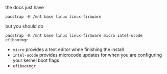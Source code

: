 the docs just have

`pacstrap -K /mnt base linux linux-firmware`

but you should do

`pacstrap -K /mnt base linux linux-firmware micro intel-ucode efibootmgr`

* `micro` provides a text editor whne finishing the install
* `intel-ucode` provides microcode updates for when you are configuring your kernel boot flags
* `efibootmgr`

